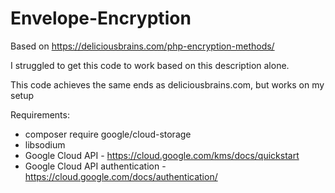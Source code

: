 # Envelope-Encryption

Based on https://deliciousbrains.com/php-encryption-methods/

I struggled to get this code to work based on this description alone.

This code achieves the same ends as deliciousbrains.com, but works on my setup

Requirements:
- composer require google/cloud-storage
- libsodium
- Google Cloud API - https://cloud.google.com/kms/docs/quickstart
- Google Cloud API authentication - https://cloud.google.com/docs/authentication/
